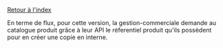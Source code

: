 [Retour à l'index](index.md)

En terme de flux, pour cette version, la gestion-commerciale demande au catalogue produit grâce à leur API le réferentiel produit qu'ils possèdent pour en créer une copie en interne.